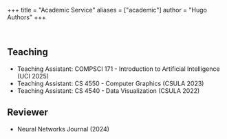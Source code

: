+++
title = "Academic Service"
aliases = ["academic"]
author = "Hugo Authors"
+++

<br>

## Teaching

- Teaching Assistant: COMPSCI 171 - Introduction to Artificial Intelligence (UCI 2025)
- Teaching Assistant: CS 4550 - Computer Graphics (CSULA 2023) 
- Teaching Assistant: CS 4540 - Data Visualization (CSULA 2022)

## Reviewer

 - Neural Networks Journal (2024)
